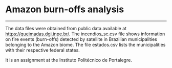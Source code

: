 # Amazon burn-offs analysis
---
The data files were obtained from public data available at https://queimadas.dgi.inpe.br/. The incendios_sc.csv file shows information on fire events (burn-offs) detected by satellite in Brazilian municipalities belonging to the Amazon biome. The file estados.csv lists the municipalities with their respective federal states.

It is an assignment at the Instituto Politécnico de Portalegre.